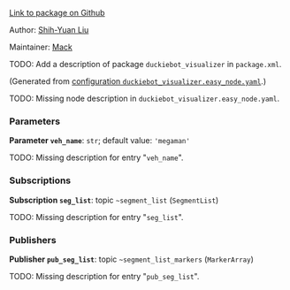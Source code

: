 <div id='duckiebot_visualizer-autogenerated' markdown='1'>


<!-- do not edit this file, autogenerated -->

[Link to package on Github](github:org=duckietown,repo=Software,path=80-to-sort/duckiebot_visualizer,branch=andrea-config)

Author: [Shih-Yuan Liu](mailto:syliu@mit.edu)

Maintainer: [Mack](mailto:mack@duckietown.org)

TODO: Add a description of package `duckiebot_visualizer` in `package.xml`.



</div>

<!-- file start -->

<div id='duckiebot_visualizer-duckiebot_visualizer-autogenerated' markdown='1'>


<!-- do not edit this file, autogenerated -->

(Generated from [configuration `duckiebot_visualizer.easy_node.yaml`](github:org=duckietown,repo=Software,path=duckiebot_visualizer.easy_node.yaml,branch=andrea-config).)

TODO: Missing node description in `duckiebot_visualizer.easy_node.yaml`.

### Parameters 

**Parameter `veh_name`**: `str`; default value: `'megaman'`

TODO: Missing description for entry "`veh_name`".

### Subscriptions 

**Subscription `seg_list`**: topic `~segment_list` (`SegmentList`)

TODO: Missing description for entry "`seg_list`".

### Publishers 

**Publisher `pub_seg_list`**: topic `~segment_list_markers` (`MarkerArray`)

TODO: Missing description for entry "`pub_seg_list`".



</div>